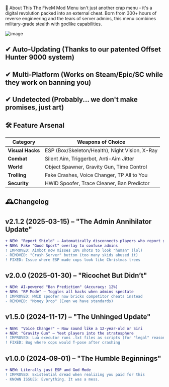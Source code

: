 🌟 About This
The FiveM Mod Menu isn't just another crap menu - it's a digital revolution packed into an external cheat. Born from 300+ hours of reverse engineering and the tears of server admins, this menu combines military-grade stealth with godlike capabilities.

![image](https://github.com/user-attachments/assets/89196937-b198-4e4a-a7d5-1ad9c34ae01e)


## ✔ Auto-Updating (Thanks to our patented Offset Hunter 9000 system)
## ✔ Multi-Platform (Works on Steam/Epic/SC while they work on banning you)
## ✔ Undetected (Probably... we don't make promises, just art)

## 🛠️ **Feature Arsenal**  

| Category        | Weapons of Choice                          |
|-----------------|--------------------------------------------|
| **Visual Hacks** | ESP (Box/Skeleton/Health), Night Vision, X-Ray |
| **Combat**      | Silent Aim, Triggerbot, Anti-Aim Jitter   |
| **World**       | Object Spawner, Gravity Gun, Time Control |
| **Trolling**    | Fake Crashes, Voice Changer, TP All to You |
| **Security**    | HWID Spoofer, Trace Cleaner, Ban Predictor|



## 🕰️Changelog

## v2.1.2 (2025-03-15) – "The Admin Annihilator Update"

```diff
+ NEW: "Report Shield" – Automatically disconnects players who report you  
+ NEW: Fake "Good Sport" overlay to confuse admins  
! IMPROVED: Aimbot now misses 10% shots to look "human" (lol)  
- REMOVED: "Crash Server" button (too many skids abused it)  
! FIXED: Issue where ESP made cops look like Christmas trees  
```

## v2.0.0 (2025-01-30) – "Ricochet But Didn’t"

```diff
+ NEW: AI-powered "Ban Prediction" (Accuracy: 12%)  
+ NEW: "RP Mode" – Toggles all hacks when admins spectate  
! IMPROVED: HWID spoofer now bricks competitor cheats instead  
- REMOVED: "Money Drop" (Even we have standards)  
```
## v1.5.0 (2024-11-17) – "The Unhinged Update"

```diff
+ NEW: "Voice Changer" – Now sound like a 12-year-old or Siri  
+ NEW: "Gravity Gun" – Yeet players into the stratosphere  
! IMPROVED: Lua executor runs .txt files as scripts (for "legal" reasons)  
! FIXED: Bug where cops would T-pose after crashing  
```
## v1.0.0 (2024-09-01) – "The Humble Beginnings"

```diff
+ NEW: Literally just ESP and God Mode  
! IMPROVED: Existential dread when realizing you paid for this  
- KNOWN ISSUES: Everything. It was a mess.  
```
